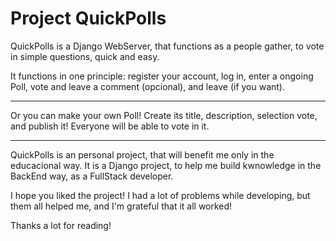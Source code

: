 # Project QuickPolls

QuickPolls is a Django WebServer, that functions as a people gather, to vote in simple questions, quick and easy.

It functions in one principle: register your account, log in, enter a ongoing Poll, vote and leave a comment (opcional), and leave (if you want).

<hr>

Or you can make your own Poll! Create its title, description, selection vote, and publish it! Everyone will be able to vote in it.

<hr>

QuickPolls is an personal project, that will benefit me only in the educacional way. It is a Django project, to help me build
kwnowledge in the BackEnd way, as a FullStack developer.


I hope you liked the project! I had a lot of problems while developing, but them all helped me, and I'm grateful that it all worked!




Thanks a lot for reading!
